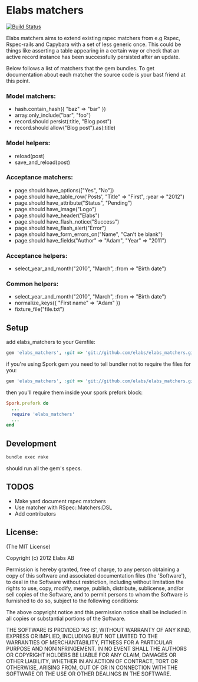 # Elabs matchers

[![Build Status](https://secure.travis-ci.org/elabs/elabs_matchers.png)](http://travis-ci.org/elabs/elabs_matchers)

Elabs matchers aims to extend existing rspec matchers from e.g Rspec, Rspec-rails and Capybara with a set
of less generic once. This could be things like asserting a table appearing in a certain way or check that
an active record instance has been successfully persisted after an update.

Below follows a list of matchers that the gem bundles. To get documentation about each matcher the source code is
your bast friend at this point.

### Model matchers:
* hash.contain_hash({ "baz" => "bar" })
* array.only_include("bar", "foo")
* record.should persist(:title, "Blog post")
* record.should allow("Blog post").as(:title)

### Model helpers:
* reload(post)
* save\_and_reload(post)

### Acceptance matchers:
* page.should have_options(["Yes", "No"])
* page.should have\_table_row('Posts', "Title" => "First", :year => "2012")
* page.should have\_attribute("Status", "Pending")
* page.should have\_image("Logo")
* page.should have\_header("Elabs")
* page.should have\_flash_notice("Success")
* page.should have\_flash_alert("Error")
* page.should have\_form\_errors_on("Name", "Can't be blank")
* page.should have\_fields("Author" => "Adam", "Year" => "2011")

### Acceptance helpers:
* select\_year\_and_month("2010", "March", :from => "Birth date")

### Common helpers:
* select\_year\_and_month("2010", "March", :from => "Birth date")
* normalize_keys({ "First name" => "Adam" })
* fixture_file("file.txt")

## Setup

add elabs_matchers to your Gemfile:

```ruby
gem 'elabs_matchers', :git => 'git://github.com/elabs/elabs_matchers.git'
```

if you're using Spork gem you need to tell bundler not to require the files for you:

```ruby
gem 'elabs_matchers', :git => 'git://github.com/elabs/elabs_matchers.git', :require => false
```

then you'll require them inside your spork prefork block:

```ruby
Spork.prefork do
  ...
  require 'elabs_matchers'
  ...
end
```

## Development

```bash
bundle exec rake
```

should run all the gem's specs.

## TODOS
 * Make yard document rspec matchers
 * Use matcher with RSpec::Matchers:DSL
 * Add contributors

## License:

 (The MIT License)

 Copyright (c) 2012 Elabs AB

 Permission is hereby granted, free of charge, to any person obtaining
 a copy of this software and associated documentation files (the
 'Software'), to deal in the Software without restriction, including
 without limitation the rights to use, copy, modify, merge, publish,
 distribute, sublicense, and/or sell copies of the Software, and to
 permit persons to whom the Software is furnished to do so, subject to
 the following conditions:

 The above copyright notice and this permission notice shall be
 included in all copies or substantial portions of the Software.

 THE SOFTWARE IS PROVIDED 'AS IS', WITHOUT WARRANTY OF ANY KIND,
 EXPRESS OR IMPLIED, INCLUDING BUT NOT LIMITED TO THE WARRANTIES OF
 MERCHANTABILITY, FITNESS FOR A PARTICULAR PURPOSE AND NONINFRINGEMENT.
 IN NO EVENT SHALL THE AUTHORS OR COPYRIGHT HOLDERS BE LIABLE FOR ANY
 CLAIM, DAMAGES OR OTHER LIABILITY, WHETHER IN AN ACTION OF CONTRACT,
 TORT OR OTHERWISE, ARISING FROM, OUT OF OR IN CONNECTION WITH THE
 SOFTWARE OR THE USE OR OTHER DEALINGS IN THE SOFTWARE.
